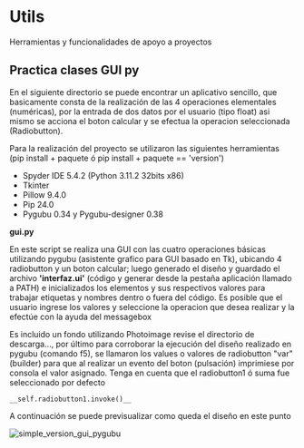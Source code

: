 # Utils


Herramientas y funcionalidades de apoyo a proyectos

## Practica clases GUI py ##

En el siguiente directorio se puede encontrar un aplicativo sencillo, que basicamente consta de la realización de las 4 operaciones elementales (numéricas), por la entrada de dos datos por el usuario (tipo float) asi mismo se acciona el boton calcular y se efectua la operacion seleccionada (Radiobutton).

Para la realización del proyecto se utilizaron las siguientes herramientas (pip install + paquete ó pip install + paquete == 'version')

- Spyder IDE 5.4.2 (Python 3.11.2 32bits x86)
- Tkinter
- Pillow 9.4.0
- Pip 24.0
- Pygubu 0.34 y Pygubu-designer 0.38

__gui.py__

En este script se realiza una GUI con las cuatro operaciones básicas utilizando pygubu (asistente grafico para GUI basado en Tk), ubicando 4 radiobutton y un boton calcular; luego  generado el diseño y guardado el archivo __'interfaz.ui'__ (código y generar desde la pestaña aplicación llamado a PATH) e inicializados los elementos y sus respectivos valores para trabajar etiquetas y nombres dentro o fuera del código. Es posible que el usuario ingrese los valores y seleccione la operacion que desea realizar y la efectúe con la ayuda del messagebox

Es incluido un fondo utilizando Photoimage revise el directorio de descarga..., por último para corroborar la ejecución del diseño realizado en pygubu (comando f5), se llamaron los values o valores de radiobutton "var" (builder) para que al realizar un evento del boton (pulsación) imprimiese por consola el valor asignado. Tenga en cuenta que el radiobutton1 ó suma fue seleccionado por defecto 

```
__self.radiobutton1.invoke()__  
```   
A continuación se puede previsualizar como queda el diseño en este punto 

![simple_version_gui_pygubu](https://github.com/JorgeAPinzon/Utils/assets/159712640/80284745-f40d-4fc3-862c-6825be65fb4d)



